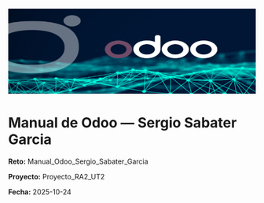 ![Portada de Odoo ](../assets/img/00-portada/Odoo.png)

# Manual de Odoo — Sergio Sabater Garcia

**Reto:** Manual_Odoo_Sergio_Sabater_Garcia

**Proyecto:** Proyecto_RA2_UT2

**Fecha:** 2025-10-24

